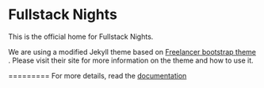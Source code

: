 Fullstack Nights
=========================

This is the official home for Fullstack Nights.

We are using a modified Jekyll theme based on [Freelancer bootstrap theme ](http://startbootstrap.com/templates/freelancer/). Please visit their site for more information on the theme and how to use it.

=========
For more details, read the [documentation](http://jekyllrb.com/)
